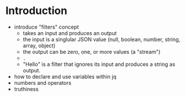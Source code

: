 # Introduction

- introduce "filters" concept
    - takes an input and produces an output
    - the input is a singlular JSON value (null, boolean, number, string, array, object)
    - the output can be zero, one, or more values (a "stream")
    - `.`
    - "Hello" is a filter that ignores its input and produces a string as output.
- how to declare and use variables within jq
- numbers and operators
- truthiness
